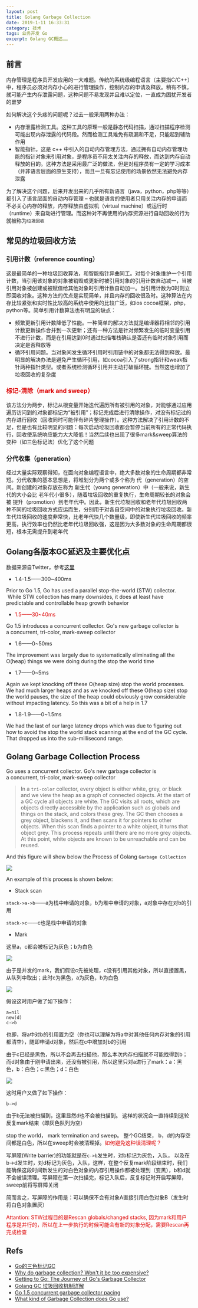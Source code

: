 ```yaml
---
layout: post
title: Golang Garbage Collection
date: 2019-1-11 16:33:31
category: 技术
tags: 业务开发 Go
excerpt: Golang GC概述……
---
```


## 前言

内存管理是程序员开发应用的一大难题。传统的系统级编程语言（主要指C/C++）中，程序员必须对内存小心的进行管理操作，控制内存的申请及释放。稍有不慎，就可能产生内存泄露问题，这种问题不易发现并且难以定位，一直成为困扰开发者的噩梦

如何解决这个头疼的问题呢？过去一般采用两种办法：
* 内存泄露检测工具。这种工具的原理一般是静态代码扫描，通过扫描程序检测可能出现内存泄露的代码段。然而检测工具难免有疏漏和不足，只能起到辅助作用
* 智能指针。这是 c++ 中引入的自动内存管理方法，通过拥有自动内存管理功能的指针对象来引用对象，是程序员不用太关注内存的释放，而达到内存自动释放的目的。这种方法是采用最广泛的做法，但是对程序员有一定的学习成本（并非语言层面的原生支持），而且一旦有忘记使用的场景依然无法避免内存泄露

为了解决这个问题，后来开发出来的几乎所有新语言（java，python，php等等）都引入了语言层面的自动内存管理 – 也就是语言的使用者只用关注内存的申请而不必关心内存的释放，内存释放由虚拟机（virtual machine）或运行时（runtime）来自动进行管理。而这种对不再使用的内存资源进行自动回收的行为就被称为`垃圾回收`

## 常见的垃圾回收方法

### 引用计数（reference counting）

这是最简单的一种垃圾回收算法，和智能指针异曲同工。对每个对象维护一个引用计数，当引用该对象的对象被销毁或更新时被引用对象的引用计数自动减一，当被引用对象被创建或被赋值给其他对象时引用计数自动加一。当引用计数为0时则立即回收对象。这种方法的优点是实现简单，并且内存的回收很及时。这种算法在内存比较紧张和实时性比较高的系统中使用的比较广泛，如ios cocoa框架，php，python等。简单引用计数算法也有明显的缺点：
* 频繁更新引用计数降低了性能。一种简单的解决方法就是编译器将相邻的引用计数更新操作合并到一次更新；还有一种方法是针对频繁发生的临时变量引用不进行计数，而是在引用达到0时通过扫描堆栈确认是否还有临时对象引用而决定是否释放等
* 循环引用问题。当对象间发生循环引用时引用链中的对象都无法得到释放。最明显的解决办法是避免产生循环引用，如cocoa引入了strong指针和weak指针两种指针类型。或者系统检测循环引用并主动打破循环链。当然这也增加了垃圾回收的复杂度

### <font color="#dd0000">标记-清除（mark and sweep）</font><br />

该方法分为两步，标记从根变量开始迭代遍历所有被引用的对象，对能够通过应用遍历访问到的对象都标记为“被引用”；标记完成后进行清除操作，对没有标记过的内存进行回收（回收同时可能伴有碎片整理操作）。这种方法解决了引用计数的不足，但是也有比较明显的问题：每次启动垃圾回收都会暂停当前所有的正常代码执行，回收使系统响应能力大大降低！当然后续也出现了很多mark&sweep算法的变种（如三色标记法）优化了这个问题

### 分代收集（generation）
经过大量实际观察得知，在面向对象编程语言中，绝大多数对象的生命周期都非常短。分代收集的基本思想是，将堆划分为两个或多个称为 代（generation）的空间。新创建的对象存放在称为 新生代（young generation）中（一般来说，新生代的大小会比 老年代小很多），随着垃圾回收的重复执行，生命周期较长的对象会被 提升（promotion）到老年代中。因此，新生代垃圾回收和老年代垃圾回收两种不同的垃圾回收方式应运而生，分别用于对各自空间中的对象执行垃圾回收。新生代垃圾回收的速度非常快，比老年代快几个数量级，即使新生代垃圾回收的频率更高，执行效率也仍然比老年代垃圾回收强，这是因为大多数对象的生命周期都很短，根本无需提升到老年代

## Golang各版本GC延迟及主要优化点

数据来源自Twitter，参考[这里](https://blog.golang.org/ismmkeynote)

* 1.4-1.5——300~400ms

Prior to Go 1.5, Go has used a parallel stop-the-world (STW) collector.  While STW collection has many downsides, it does at least have predictable and controllable heap growth behavior

* <font color="#dd0000">1.5——30~40ms</font>

Go 1.5 introduces a concurrent collector. Go's new garbage collector is a concurrent, tri-color, mark-sweep collector

* 1.6——0~50ms

The improvement was largely due to systematically eliminating all the O(heap) things we were doing during the stop the world time

* 1.7——0~5ms

Again we kept knocking off these O(heap size) stop the world processes. We had much larger heaps and as we knocked off these O(heap size) stop the world pauses, the size of the heap could obviously grow considerable without impacting latency. So this was a bit of a help in 1.7

* 1.8-1.9——0~1.5ms

We had the last of our large latency drops which was due to figuring out how to avoid the stop the world stack scanning at the end of the GC cycle. That dropped us into the sub-millisecond range. 

## Golang Garbage Collection Process

Go uses a concurrent collector. Go's new garbage collector is a concurrent, tri-color, mark-sweep collector

> In a `tri-color` collector, every object is either white, grey, or black and we view the heap as a graph of connected objects. At the start of a GC cycle all objects are white. The GC visits all roots, which are objects directly accessible by the application such as globals and things on the stack, and colors these grey. The GC then chooses a grey object, blackens it, and then scans it for pointers to other objects. When this scan finds a pointer to a white object, it turns that object grey. This process repeats until there are no more grey objects. At this point, white objects are known to be unreachable and can be reused.

And this figure will show below the Process of Golang `Garbage Collection`

![](/public/img/Golang/gc.png)

An example of this process is shown below:

* Stack scan

`stack->a->b`——a为栈中申请的对象，b为堆中申请的对象，a对象中存在对b的引用

`stack->c`——c也是栈中申请的对象

* Mark

这里a，c都会被标记为灰色；b为白色

![](/public/img/Golang/process_1.png)

由于是并发的mark，我们假设c先被处理，c没有引用其他对象，所以直接置黑，从队列中取出；此时c为黑色，a为灰色，b为白色

![](/public/img/Golang/process_2.png)

假设这时用户做了如下操作：

```
a=nil
new(d)
c->b
```

也即，将a中对b的引用置为空（你也可以理解为将a中对其他任何内存对象的引用都清空），随即申请d对象，然后在c中增加对b的引用

由于c已经是黑色，所以不会再去扫描他，那么本次内存扫描就不可能找得到b；而d对象由于刚申请出来，还没有被引用，所以这里只对a进行了mark：a：黑色，b：白色；c:黑色；d：白色

![](/public/img/Golang/process_3.png)

这时用户又做了如下操作：

```
b->d
```

由于b无法被扫描到，这里显然d也不会被扫描到。 这样的状况会一直持续到这轮反复mark结束（即灰色队列为空）

stop the world， mark termination and sweep。 整个GC结束， b，d的内存空间都是白色，所以在sweep时会被清理掉。<font color="#dd0000">如何避免这种误清理呢？</font>

写屏障(Write barrier)的功能就是在`c->b`发生时，对b标记为灰色，入队， 以及在b->d发生时，对d标记为灰色，入队，这样，在整个反复mark阶段结束时，我们能确保这段时间新发生的对白色对象的内存引用操作都被处理到（变黑），b和d就不会被误清理。写屏障在第一次扫描完，标记入队后，反复标记时开启写屏障， sweep前将写屏障关闭

简而言之，写屏障的作用是：可以确保不会有对象A直接引用白色对象B（发生时将白色对象置灰）

<font color="#dd0000">Attantion: STW过程目的是Rescan globals/changed stacks, 因为mark和用户程序是并行的，所以在上一步执行的时候可能会有新的对象分配，需要Rescan再完成检查</font>

## Refs

* [Go的三色标记GC](https://segmentfault.com/a/1190000012597428)
* [Why do garbage collection? Won't it be too expensive?](https://golang.org/doc/faq#garbage_collection)
* [Getting to Go: The Journey of Go's Garbage Collector](https://blog.golang.org/ismmkeynote)
* [Golang GC 垃圾回收机制详解](https://blog.csdn.net/u010649766/article/details/80582153)
* [Go 1.5 concurrent garbage collector pacing](https://docs.google.com/document/d/1wmjrocXIWTr1JxU-3EQBI6BK6KgtiFArkG47XK73xIQ/edit#heading=h.xy314pvxblbm)
* [What kind of Garbage Collection does Go use?](https://stackoverflow.com/questions/7823725/what-kind-of-garbage-collection-does-go-use)

